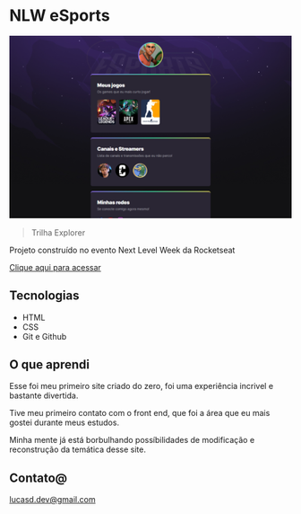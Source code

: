 # NLW eSports 

![preview](./.github/preview.png)

> Trilha Explorer

Projeto construído no evento Next Level Week da Rocketseat

[Clique aqui para acessar](https://lukeddev.github.io/NLW-ESPORTS/)

## Tecnologias

- HTML
- CSS
- Git e Github

## O que aprendi

Esse foi meu primeiro site criado do zero, foi uma experiência incrivel e bastante divertida. 

Tive meu primeiro contato com o front end, que foi a área que eu mais gostei durante meus estudos.

Minha mente já está borbulhando possíbilidades de modificação e reconstrução da temática desse site.

## Contato@

lucasd.dev@gmail.com